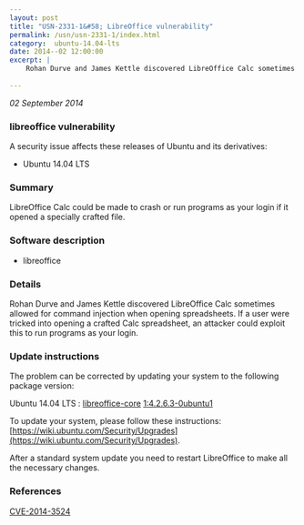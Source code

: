 ```yaml
---
layout: post
title: "USN-2331-1&#58; LibreOffice vulnerability"
permalink: /usn/usn-2331-1/index.html
category:  ubuntu-14.04-lts
date: 2014--02 12:00:00
excerpt: |
    Rohan Durve and James Kettle discovered LibreOffice Calc sometimes allowed for command injection when opening spreadsheets. If a user were tricked into opening a crafted Calc spreadsheet, an attacker could exploit this to run programs as your login. 
    
--- 
```

 
 

*02 September 2014*

### libreoffice vulnerability

A security issue affects these releases of Ubuntu and its derivatives:

* Ubuntu 14.04 LTS

### Summary

LibreOffice Calc could be made to crash or run programs as your login if it opened a specially crafted file.

### Software description

* libreoffice 

### Details

Rohan Durve and James Kettle discovered LibreOffice Calc sometimes allowed for command injection when opening spreadsheets. If a user were tricked into opening a crafted Calc spreadsheet, an attacker could exploit this to run programs as your login. 

### Update instructions

The problem can be corrected by updating your system to the following package version:

Ubuntu 14.04 LTS
 : [libreoffice-core](https://launchpad.net/ubuntu/+source/libreoffice) <span> [1:4.2.6.3-0ubuntu1](https://launchpad.net/ubuntu/+source/libreoffice/1:4.2.6.3-0ubuntu1) </span> 

To update your system, please follow these instructions: [https://wiki.ubuntu.com/Security/Upgrades](https://wiki.ubuntu.com/Security/Upgrades).

After a standard system update you need to restart LibreOffice to make all the necessary changes. 

### References

 
 [CVE-2014-3524](http://people.ubuntu.com/~ubuntu-security/cve/CVE-2014-3524)
 

